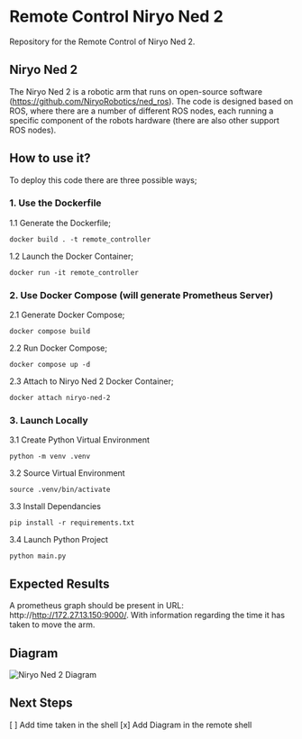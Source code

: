 # Remote Control Niryo Ned 2

Repository for the Remote Control of Niryo Ned 2. 

## Niryo Ned 2

The Niryo Ned 2 is a robotic arm that runs on open-source software (https://github.com/NiryoRobotics/ned_ros). The code is designed based on ROS, where there are a number of different ROS nodes, each running a specific component of the robots hardware (there are also other support ROS nodes).

## How to use it?

To deploy this code there are three possible ways;

### 1. Use the Dockerfile

1.1 Generate the Dockerfile;

```docker build . -t remote_controller```

1.2 Launch the Docker Container;

```docker run -it remote_controller```

### 2. Use Docker Compose (will generate Prometheus Server)

2.1 Generate Docker Compose;

```docker compose build```

2.2 Run Docker Compose;

```docker compose up -d```

2.3 Attach to Niryo Ned 2 Docker Container;

```docker attach niryo-ned-2```


### 3. Launch Locally

3.1 Create Python Virtual Environment

```python -m venv .venv```

3.2 Source Virtual Environment

```source .venv/bin/activate```

3.3 Install Dependancies

```pip install -r requirements.txt```

3.4 Launch Python Project

```python main.py```

## Expected Results

A prometheus graph should be present in URL: http://http://172.27.13.150:9000/. With information regarding the time it has taken to move the arm.

## Diagram 
![Niryo Ned 2 Diagram](figures/Diagram.png)

## Next Steps

[ ] Add time taken in the shell
[x] Add Diagram in the remote shell